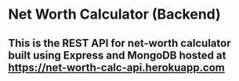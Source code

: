 # Net Worth Calculator (Backend)

## This is the REST API for net-worth calculator built using Express and MongoDB hosted at https://net-worth-calc-api.herokuapp.com
